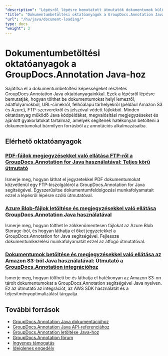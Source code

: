 ```yaml
---
"description": "Lépésről lépésre bemutatott útmutatók dokumentumok különböző forrásokból történő betöltéséhez a GroupDocs.Annotation for Java használatával."
"title": "Dokumentumbetöltési oktatóanyagok a GroupDocs.Annotation Java-hoz"
"url": "/hu/java/document-loading/"
type: docs
"weight": 3
---
```


# Dokumentumbetöltési oktatóanyagok a GroupDocs.Annotation Java-hoz

Sajátítsa el a dokumentumbetöltési képességeket részletes GroupDocs.Annotation Java oktatóanyagainkkal. Ezek a lépésről lépésre bemutatják, hogyan tölthet be dokumentumokat helyi lemezről, adatfolyamokból, URL-címekről, felhőalapú tárhelyekről (például Amazon S3 és Azure), FTP-szerverekről és jelszóval védett fájlokból. Minden oktatóanyag működő Java kódpéldákat, megvalósítási megjegyzéseket és ajánlott gyakorlatokat tartalmaz, amelyek segítenek hatékonyan betölteni a dokumentumokat bármilyen forrásból az annotációs alkalmazásaiba.

## Elérhető oktatóanyagok

### [PDF-fájlok megjegyzésekkel való ellátása FTP-ről a GroupDocs.Annotation for Java használatával: Teljes körű útmutató](./annotate-pdf-ftp-groupdocs-java/)
Ismerje meg, hogyan láthat el jegyzetekkel PDF dokumentumokat közvetlenül egy FTP-kiszolgálóról a GroupDocs.Annotation for Java segítségével. Egyszerűsítse dokumentumfeldolgozási munkafolyamatait ezzel a lépésről lépésre szóló útmutatóval.

### [Azure Blob-fájlok letöltése és megjegyzésekkel való ellátása GroupDocs.Annotation Java használatával](./download-annotate-azure-blob-groupdocs-java/)
Ismerje meg, hogyan tölthet le zökkenőmentesen fájlokat az Azure Blob Storage-ból, és hogyan láthatja el őket jegyzetekkel a GroupDocs.Annotation for Java segítségével. Fejlessze dokumentumkezelési munkafolyamatát ezzel az átfogó útmutatóval.

### [Dokumentumok betöltése és megjegyzésekkel való ellátása az Amazon S3-ból Java használatával: Útmutató a GroupDocs.Annotation integrációhoz](./annotate-documents-amazon-s3-java-groupdocs/)
Ismerje meg, hogyan töltheti be és láthatja el hatékonyan az Amazon S3-on tárolt dokumentumokat a GroupDocs.Annotation segítségével Java nyelven. Ez az útmutató az integrációt, az AWS SDK használatát és a teljesítményoptimalizálást tárgyalja.

## További források

- [GroupDocs.Annotation Java dokumentációhoz](https://docs.groupdocs.com/annotation/java/)
- [GroupDocs.Annotation Java API-referenciához](https://reference.groupdocs.com/annotation/java/)
- [GroupDocs.Annotation letöltése Java-hoz](https://releases.groupdocs.com/annotation/java/)
- [GroupDocs.Annotation fórum](https://forum.groupdocs.com/c/annotation)
- [Ingyenes támogatás](https://forum.groupdocs.com/)
- [Ideiglenes engedély](https://purchase.groupdocs.com/temporary-license/)